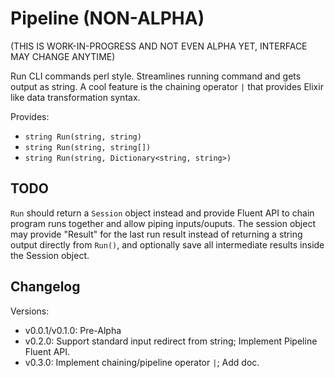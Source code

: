 ﻿# Pipeline (NON-ALPHA)

(THIS IS WORK-IN-PROGRESS AND NOT EVEN ALPHA YET, INTERFACE MAY CHANGE ANYTIME)

Run CLI commands perl style. Streamlines running command and gets output as string. A cool feature is the chaining operator `|` that provides Elixir like data transformation syntax.

Provides:

* `string Run(string, string)`
* `string Run(string, string[])`
* `string Run(string, Dictionary<string, string>)`

## TODO

`Run` should return a `Session` object instead and provide Fluent API to chain program runs together and allow piping inputs/ouputs. The session object may provide "Result" for the last run result instead of returning a string output directly from `Run()`, and optionally save all intermediate results inside the Session object.

## Changelog

Versions:

* v0.0.1/v0.1.0: Pre-Alpha
* v0.2.0: Support standard input redirect from string; Implement Pipeline Fluent API.
* v0.3.0: Implement chaining/pipeline operator `|`; Add doc.